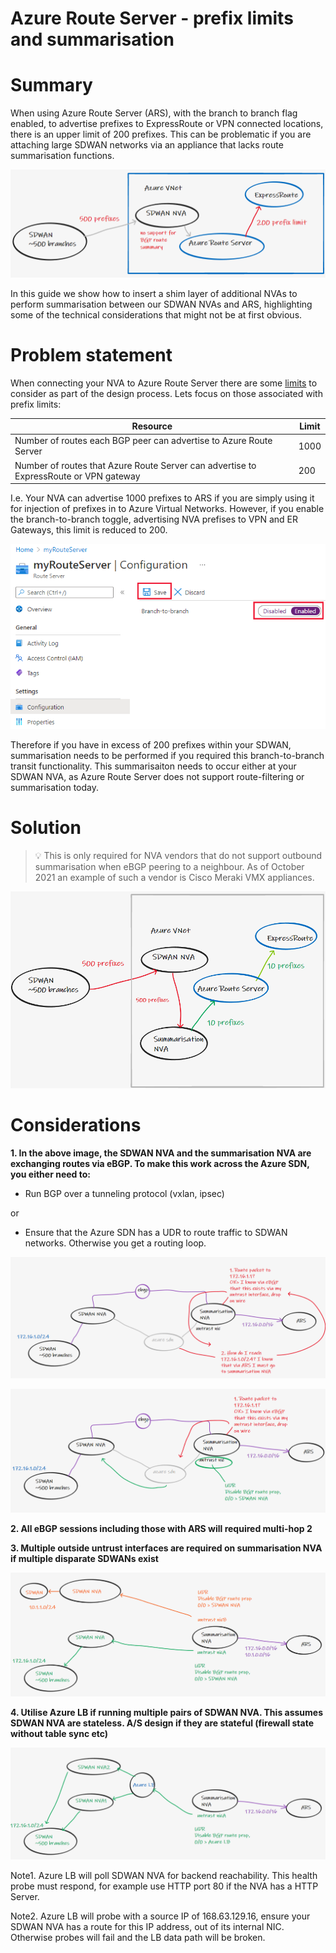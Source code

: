 # Azure Route Server - prefix limits and summarisation

# Summary

When using Azure Route Server (ARS), with the branch to branch flag enabled, to advertise prefixes to ExpressRoute or VPN connected locations, there is an upper limit of 200 prefixes. This can be problematic if you are attaching large SDWAN networks via an appliance that lacks route summarisation functions.

![](images/2021-10-20-10-54-31.png)

In this guide we show how to insert a shim layer of additional NVAs to perform summarisation between our SDWAN NVAs and ARS, highlighting some of the technical considerations that might not be at first obvious.

#  Problem statement

When connecting your NVA to Azure Route Server there are some [limits](https://docs.microsoft.com/en-us/azure/route-server/route-server-faq#route-server-limits) to consider as part of the design process. Lets focus on those associated with prefix limits:

| Resource | Limit |  
| ------------- | ------------- |  
| Number of routes each BGP peer can advertise to Azure Route Server | 1000 |   
| Number of routes that Azure Route Server can advertise to ExpressRoute or VPN gateway  | 200 |   

I.e. Your NVA can advertise 1000 prefixes to ARS if you are simply using it for injection of prefixes in to Azure Virtual Networks. However, if you enable the branch-to-branch toggle, advertising NVA prefises to VPN and ER Gateways, this limit is reduced to 200.

![](images/2021-11-01-09-14-37.png)

Therefore if you have in excess of 200 prefixes within your SDWAN, summarisation needs to be performed if you required this branch-to-branch transit functionality. This summarisaiton needs to occur either at your SDWAN NVA, as Azure Route Server does not support route-filtering or summarisation today.

# Solution

> :bulb: This is only required for NVA vendors that do not support outbound summarisation when eBGP peering to a neighbour. As of October 2021 an example of such a vendor is Cisco Meraki VMX appliances.

![](images/2021-11-01-09-22-31.png)

# Considerations

**1. In the above image, the SDWAN NVA and the summarisation NVA are exchanging routes via eBGP. To make this work across the Azure SDN, you either need to:**

- Run BGP over a tunneling protocol (vxlan, ipsec)

or

- Ensure that the Azure SDN has a UDR to route traffic to SDWAN networks. Otherwise you get a routing loop.

![](images/2021-11-01-09-34-10.png)

![](images/2021-11-01-09-35-40.png)

**2. All eBGP sessions including those with ARS will required multi-hop 2**

**3. Multiple outside untrust interfaces are required on summarisation NVA if multiple disparate SDWANs exist**

![](images/2021-11-01-09-39-49.png)

**4. Utilise Azure LB if running multiple pairs of SDWAN NVA. This assumes SDWAN NVA are stateless. A/S design if they are stateful (firewall state without table sync etc)**

![](images/2021-11-01-09-43-05.png)

Note1. Azure LB will poll SDWAN NVA for backend reachability. This health probe must respond, for example use HTTP port 80 if the NVA has a HTTP Server. 

Note2. Azure LB will probe with a source IP of 168.63.129.16, ensure your SDWAN NVA has a route for this IP address, out of its internal NIC. Otherwise probes will fail and the LB data path will be broken.